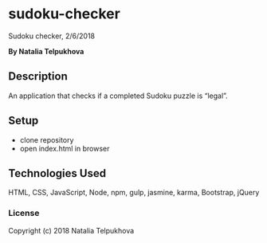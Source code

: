 # sudoku-checker

Sudoku checker, 2/6/2018

**By Natalia Telpukhova**

## Description

An application that checks if a completed Sudoku puzzle is “legal”.

## Setup

* clone repository
* open index.html in browser

## Technologies Used

HTML, CSS, JavaScript, Node, npm, gulp, jasmine, karma, Bootstrap, jQuery

### License

Copyright (c) 2018 Natalia Telpukhova
